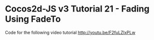 Cocos2d-JS v3 Tutorial 21 - Fading Using FadeTo
===============================================

Code for the following video tutorial http://youtu.be/F2fuLZIxPLw
